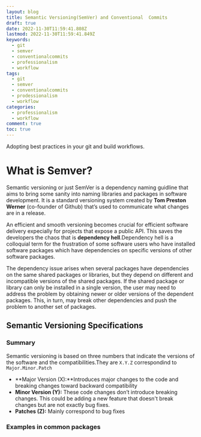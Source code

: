 ```yaml
---
layout: blog
title: Semantic Versioning(SemVer) and Conventional  Commits
draft: true
date: 2022-11-30T11:59:41.808Z
lastmod: 2022-11-30T11:59:41.849Z
keywords:
  - git
  - semver
  - conventionalcommits
  - professionalism
  - workflow
tags:
  - git
  - semver
  - conventionalcommits
  - prodessionalism
  - workflow
categories:
  - professionalism
  - workflow
comment: true
toc: true
---
```

A﻿dopting best practices in your git and build workflows.

<!--more-->

# W﻿hat is Semver?

S﻿emantic versioning or just SemVer is a dependency naming guidline that aims to bring some sanity into naming libraries and packages in software development. It is a standard versioning system created by **Tom Preston Werner** (co-founder of Github) that’s used to communicate what changes are in a release.

An efficient and smooth versioning becomes crucial for efficient software delivery expecially for projects that expose a public API. This saves the developers the chaos that is **dependency hell**.Dependency hell is a colloquial term for the frustration of some software users who have installed software packages which have dependencies on specific versions of other software packages.

The dependency issue arises when several packages have dependencies on the same shared packages or libraries, but they depend on different and incompatible versions of the shared packages. If the shared package or library can only be installed in a single version, the user may need to address the problem by obtaining newer or older versions of the dependent packages. This, in turn, may break other dependencies and push the problem to another set of packages.

## Semantic Versioning Specifications

### Summary

Semantic versioning is based on three numbers that indicate the versions of the software and the compatibilities.They are `X.Y.Z` correspondind to `Major.Minor.Patch`

- **Major Version (X):**Introduces major changes to the code and breaking changes toward backward compatibility
- **Minor Version (Y):** These code changes don’t introduce breaking changes. This could be adding a new feature that doesn't break changes but are not exactly bug fixes.
- **Patches (Z):** Mainly correspond to bug fixes

### Examples in common packages
